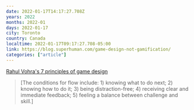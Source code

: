```yaml
---
date: 2022-01-17T14:17:27.708Z
years: 2022
months: 2022-01
days: 2022-01-17
city: Toronto
country: Canada
localtime: 2022-01-17T09:17:27.708-05:00
link: https://blog.superhuman.com/game-design-not-gamification/
categories: ["article"]
---
```

[Rahul Vohra's 7 principles of game design](https://blog.superhuman.com/game-design-not-gamification/)

> [The conditions for flow include: 1) knowing what to do next; 2) knowing how to do it; 3) being distraction-free; 4) receiving clear and immediate feedback; 5) feeling a balance between challenge and skill.]
